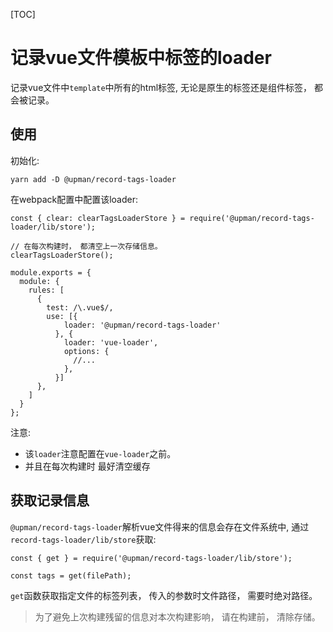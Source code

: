 [TOC]

# 记录vue文件模板中标签的loader

记录vue文件中`template`中所有的html标签, 无论是原生的标签还是组件标签， 都会被记录。

## 使用

初始化:
```
yarn add -D @upman/record-tags-loader
```
在webpack配置中配置该loader:
```
const { clear: clearTagsLoaderStore } = require('@upman/record-tags-loader/lib/store');

// 在每次构建时， 都清空上一次存储信息。
clearTagsLoaderStore();

module.exports = {
  module: {
    rules: [
      {
        test: /\.vue$/,
        use: [{
            loader: '@upman/record-tags-loader'
          }, {
            loader: 'vue-loader',
            options: {
              //...
            },
          }]
      },
    ]
  }
};
```

注意:
* 该`loader`注意配置在`vue-loader`之前。
* 并且在每次构建时 最好清空缓存

## 获取记录信息
`@upman/record-tags-loader`解析vue文件得来的信息会存在文件系统中, 通过`record-tags-loader/lib/store`获取:
```
const { get } = require('@upman/record-tags-loader/lib/store');

const tags = get(filePath);
```

`get`函数获取指定文件的标签列表， 传入的参数时文件路径， 需要时绝对路径。

> 为了避免上次构建残留的信息对本次构建影响， 请在构建前， 清除存储。



